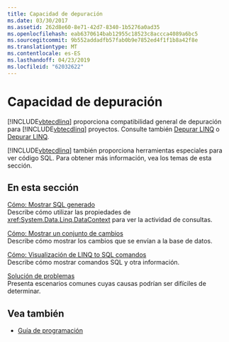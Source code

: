 ```yaml
---
title: Capacidad de depuración
ms.date: 03/30/2017
ms.assetid: 262d8e60-8e71-42d7-8340-1b5276a0ad35
ms.openlocfilehash: eab6370614bab12955c18523c8accca4089a6bc5
ms.sourcegitcommit: 9b552addadfb57fab0b9e7852ed4f1f1b8a42f8e
ms.translationtype: MT
ms.contentlocale: es-ES
ms.lasthandoff: 04/23/2019
ms.locfileid: "62032622"
---
```

# <a name="debugging-support"></a>Capacidad de depuración
[!INCLUDE[vbtecdlinq](../../../../../../includes/vbtecdlinq-md.md)] proporciona compatibilidad general de depuración para [!INCLUDE[vbtecdlinq](../../../../../../includes/vbtecdlinq-md.md)] proyectos.  Consulte también [Depurar LINQ](/visualstudio/debugger/debugging-linq) o [Depurar LINQ](/visualstudio/debugger/debugging-linq).  
  
 [!INCLUDE[vbtecdlinq](../../../../../../includes/vbtecdlinq-md.md)] también proporciona herramientas especiales para ver código SQL. Para obtener más información, vea los temas de esta sección.  
  
## <a name="in-this-section"></a>En esta sección  
 [Cómo: Mostrar SQL generado](../../../../../../docs/framework/data/adonet/sql/linq/how-to-display-generated-sql.md)  
 Describe cómo utilizar las propiedades de <xref:System.Data.Linq.DataContext> para ver la actividad de consultas.  
  
 [Cómo: Mostrar un conjunto de cambios](../../../../../../docs/framework/data/adonet/sql/linq/how-to-display-a-changeset.md)  
 Describe cómo mostrar los cambios que se envían a la base de datos.  
  
 [Cómo: Visualización de LINQ to SQL comandos](../../../../../../docs/framework/data/adonet/sql/linq/how-to-display-linq-to-sql-commands.md)  
 Describe cómo mostrar comandos SQL y otra información.  
  
 [Solución de problemas](../../../../../../docs/framework/data/adonet/sql/linq/troubleshooting.md)  
 Presenta escenarios comunes cuyas causas podrían ser difíciles de determinar.  
  
## <a name="see-also"></a>Vea también

- [Guía de programación](../../../../../../docs/framework/data/adonet/sql/linq/programming-guide.md)
